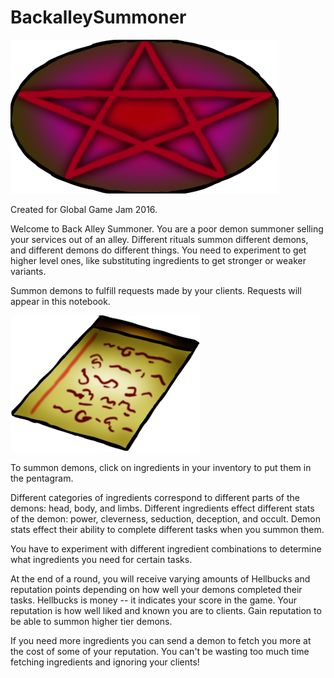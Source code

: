 # BackalleySummoner

![image](https://github.com/BluShine/BackalleySummoner/blob/master/Assets/prelim/circle.png)

Created for Global Game Jam 2016. 

Welcome to Back Alley Summoner. You are a poor demon summoner selling your services out of an alley. Different rituals summon different demons, and different demons do different things.  You need to experiment to get higher level ones, like substituting ingredients to get stronger or weaker variants.

Summon demons to fulfill requests made by your clients. Requests will appear in this notebook. 

![image](https://github.com/BluShine/BackalleySummoner/blob/master/Assets/prelim/requests.png)

To summon demons, click on ingredients in your inventory to put them in the pentagram. 

Different categories of ingredients correspond to different parts of the demons: head, body, and limbs. Different ingredients effect different stats of the demon: power, cleverness, seduction, deception, and occult. Demon stats effect their ability to complete different tasks when you summon them. 

You have to experiment with different ingredient combinations to determine what ingredients you need for certain tasks. 

At the end of a round, you will receive varying amounts of Hellbucks and reputation points depending on how well your demons completed their tasks. Hellbucks is money -- it indicates your score in the game. Your reputation is how well liked and known you are to clients. Gain reputation to be able to summon higher tier demons.  

If you need more ingredients you can send a demon to fetch you more at the cost of some of your reputation. You can't be wasting too much time fetching ingredients and ignoring your clients!



